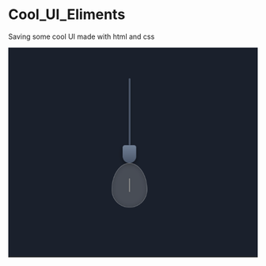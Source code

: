 # Cool_UI_Eliments
Saving some cool UI made with html and css


![Hanging Light Bulb](Output_images/lightbulb.png "Hanging Light Bulb")
